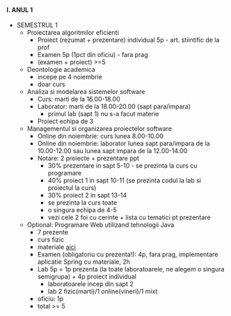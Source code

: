 
#### I. ANUL 1
* SEMESTRUL 1
  - Proiectarea algoritmilor eficienti
    - Proiect (rezumat + prezentare) individual 5p - art. stiintific de la prof 
    - Examen 5p (1pct din oficiu) - fara prag
    - (examen + proiect) >=5 
  - Deontologie academica
    - incepe pe 4 noiembrie 
    - doar curs
  - Analiza si modelarea sistemelor software
    - Curs: marti de la 16.00-18.00
    - Laborator: marti de la 18.00-20.00 (sapt para/impara) 
      - primul lab (sapt 1) nu s-a facut materie
    - Proiect echipa de 3
  - Managementul si organizarea proiectelor software
    - Online din noiembrie: curs lunea 8.00-10.00 
    - Online din noiembrie: laborator lunea sapt para/impara de la 10.00-12.00 sau lunea sapt impara de la 12.00-14.00 
    - Notare: 2 proiecte + prezentare ppt
      - 30% prezentare in sapt 5-10 - se prezinta la curs cu programare
      - 40% proiect 1 in sapt 10-11 (se prezinta codul la lab si proiectul la curs)
      - 30% proiect 2 in sapt 13-14 
      - se prezinta la curs toate
      - o singura echipa de 4-5
      - vezi cele 2 foi cu cerinte + lista cu tematici pt prezentare 
  - Optional: Programare Web utilizand tehnologii Java
    - 7 prezente
    - curs fizic
    - materiale [aici]()
    - Examen (obligatoriu cu prezenta!): 4p, fara prag, implementare aplicatie Spring cu materiale, 2h
    - Lab 5p = 1p prezenta (la toate laboratoarele, ne alegem o singura semigrupa) + 4p proiect individual
      - laboratoarele incep din sapt 2
      - lab 2 fizic(marti)/1 online(vineri)/1 mixt
    - oficiu: 1p
    - total >= 5
